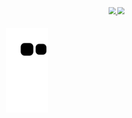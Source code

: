 <div align="center">
  <a href="https://github.com/4xmim">
  <img height="180em" src="https://github-readme-stats.vercel.app/api?username=4xmim&show_icons=true&theme=tokyonight&include_all_commits=true&count_private=true"/>
  <img height="180em" src="https://github-readme-stats.vercel.app/api/top-langs/?username=4xmim&layout=compact&langs_count=7&theme=tokyonight"/>
</div>
  
  ##
 
  ![Snake animation](https://github.com/4xmim/4xmim/blob/output/github-contribution-grid-snake.svg)
 
</div>
